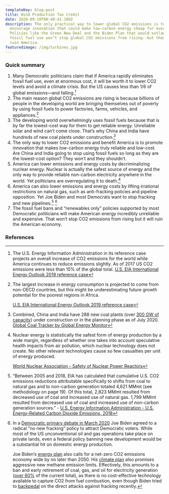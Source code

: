```yaml
---
templateKey: blog-post
title: Wind Production Tax Credit
date: 2020-09-10T00:40:41.109Z
description: The only practical way to lower global CO2 emissions is to
  encourage innovation that could make low-carbon energy cheap for everyone.
  Policies like the Green New Deal and the Biden Plan that would outlaw American
  fossil fuel use won’t stop global CO2 emissions from rising--but they will
  ruin America.
featuredimage: /img/turbines.jpg
---
```

### Quick summary

1. Many Democratic politicians claim that if America rapidly eliminates fossil fuel use, even at enormous cost, it will be worth it to lower CO2 levels and avoid a climate crisis. But the US causes less than 1/6 of global emissions—and falling.[^1]
2. The main reason global CO2 emissions are rising is because billions of people in the developing world are bringing themselves out of poverty by using fossil fuels to power factories, farms, vehicles, and appliances.[^2]
3. The developing world overwhelmingly uses fossil fuels because that is by far the lowest-cost way for them to get reliable energy. Unreliable solar and wind can’t come close. That’s why China and India have hundreds of new coal plants under construction.[^3]
4. The only way to lower CO2 emissions and benefit America is to promote innovation that makes low-carbon energy truly reliable and low-cost. Are China and India going to stop using fossil fuels so long as they are the lowest-cost option? They won’t and they shouldn’t.
5. America can lower emissions and energy costs by decriminalizing nuclear energy. Nuclear is actually the safest source of energy and the only way to provide reliable non-carbon electricity anywhere in the world. Yet politicians are overregulating it to death.[^4]
6. America can also lower emissions and energy costs by lifting irrational restrictions on natural gas, such as anti-fracking policies and pipeline opposition. Yet Joe Biden and most Democrats want to stop fracking and new pipelines.[^5] [^6]
7. The fossil fuel bans and “renewables only” policies supported by most Democratic politicians will make American energy incredibly unreliable and expensive. That won’t stop CO2 emissions from rising but it will ruin the American economy.

### References

[^1]: The U.S. Energy Information Administration in its reference case projects an overall increase of CO2 emissions for the world while America continues to reduce emissions slightly. As of 2017 US CO2 emissions were less than 15% of the global total. [U.S. EIA International Energy Outlook 2019 reference case](https://www.eia.gov/outlooks/aeo/data/browser/#/?id=10-IEO2019&region=0-0&cases=Reference&start=2010&end=2050&f=A&linechart=~Reference-d080819.3-10-IEO2019~Reference-d080819.26-10-IEO2019&ctype=linechart&sourcekey=0)

[^2]: The largest increase in energy consumption is projected to come from non-OECD countries, but this might be underestimating future growth potential for the poorest regions in Africa.

    [U.S. EIA International Energy Outlook 2019 reference case](https://www.eia.gov/outlooks/aeo/data/browser/#/?id=1-IEO2019&region=0-0&cases=Reference&start=2010&end=2050&f=A&linechart=~Reference-d080819.25-1-IEO2019~Reference-d080819.26-1-IEO2019~Reference-d080819.3-1-IEO2019&ctype=linechart&sourcekey=0)

[^3]: Combined, China and India have 288 new coal plants (over [300 GW of capacity](https://docs.google.com/spreadsheets/d/1W-gobEQugqTR_PP0iczJCrdaR-vYkJ0DzztSsCJXuKw/edit#gid=822738567)) under construction or in the planning phase as of July 2020. [Global Coal Tracker by Global Energy Monitor](https://docs.google.com/spreadsheets/d/1kXtAw6QvhE14_KRn5lnGoVPsHN3fDZHVMlvz_s_ch1w/edit#gid=165011444)

[^4]: Nuclear energy is statistically the safest form of energy production by a wide margin, regardless of whether one takes into account speculative health impacts from air pollution, which nuclear technology does not create. No other relevant technologies cause so few casualties per unit of energy produced.

    [World Nuclear Association - Safety of Nuclear Power Reactors](https://www.world-nuclear.org/information-library/safety-and-security/safety-of-plants/safety-of-nuclear-power-reactors.aspx)

[^5]: “Between 2005 and 2018, EIA has calculated that cumulative U.S. CO2 emissions reductions attributable specifically to shifts from coal to natural gas and to non-carbon generation totaled 4,621 MMmt (see methodology on page 19). Of this total, 2,823 MMmt resulted from decreased use of coal and increased use of natural gas. 1,799 MMmt resulted from decreased use of coal and increased use of non-carbon generation sources.” - [U.S. Energy Information Administration - U.S. Energy-Related Carbon Dioxide Emissions, 2018](https://www.eia.gov/environment/emissions/carbon/)

[^6]: In a [Democratic primary debate in March 2020](https://www.washingtonexaminer.com/policy/energy/joe-biden-says-no-new-fracking-for-oil-and-gas) Joe Biden agreed to a radical “no new fracking” policy to attract Democratic voters. While most of the US unconventional oil and gas operations take place on private lands, even a federal policy banning new development would be a substantial hit on domestic energy production.

    Joe Biden’s [energy plan](https://joebiden.com/clean-energy/) also calls for a net-zero CO2 emissions economy wide by no later than 2050. His [climate plan](https://joebiden.com/climate/) also promises aggressive new methane emission limits. Effectively, this amounts to a ban and early retirement of coal, gas, and oil for electricity generation ([over 60%](https://www.eia.gov/tools/faqs/faq.php?id=427&t=3) of the current total), as there is no cost-effective technology available to capture CO2 from fuel combustion, even though Biden tried to [backpedal](https://www.forbes.com/sites/davidblackmon/2020/07/11/joe-biden-tries-to-clean-up-his-fracking-problem-in-pennsylvania/) on the direct attacks against fracking recently.
